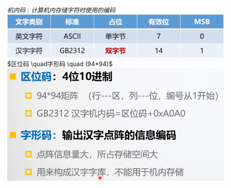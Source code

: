 $机内码 : 计算机内存储字符时使用的编码$
![](../photo/Pasted%20image%2020240729172951.png)
  $区位码 \quad字形码 \quad (94*94)$
![](../photo/Pasted%20image%2020240729174823.png)
